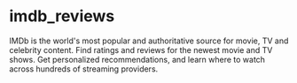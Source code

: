 # imdb_reviews

IMDb is the world's most popular and authoritative source for movie, TV and celebrity content. Find ratings and reviews for the newest movie and TV shows. Get personalized recommendations, and learn where to watch across hundreds of streaming providers.


